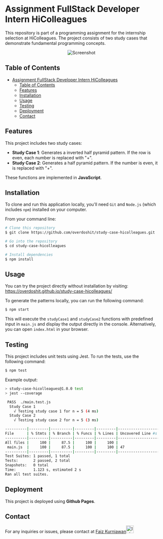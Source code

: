 # Assignment FullStack Developer Intern HiColleagues

This repository is part of a programming assignment for the internship selection at HiColleagues. The project consists of two study cases that demonstrate fundamental programming concepts.

<div align="center">
  <img alt="Screenshot" src="https://raw.githubusercontent.com/overdoshit/study-case-hicolleagues/master/assets/images/Screenshot.png">
</div>

## Table of Contents
- [Assignment FullStack Developer Intern HiColleagues](#assignment-fullstack-developer-intern-hicolleagues)
  - [Table of Contents](#table-of-contents)
  - [Features](#features)
  - [Installation](#installation)
  - [Usage](#usage)
  - [Testing](#testing)
  - [Deployment](#deployment)
  - [Contact](#contact)

## Features
This project includes two study cases:
- **Study Case 1**: Generates a inverted half pyramid pattern. If the row is even, each number is replaced with "+".
- **Study Case 2**: Generates a half pyramid pattern. If the number is even, it is replaced with "+".

These functions are implemented in **JavaScript**.

## Installation
To clone and run this application locally, you'll need `Git` and `Node.js` (which includes `npm`) installed on your computer.

From your command line:

```bash
# Clone this repository
$ git clone https://github.com/overdoshit/study-case-hicolleagues.git

# Go into the repository
$ cd study-case-hicolleagues

# Install dependencies
$ npm install
```

## Usage
You can try the project directly without installation by visiting:
https://overdoshit.github.io/study-case-hicolleagues/

To generate the patterns locally, you can run the following command:
```bash
$ npm start
```

This will execute the `studyCase1` and `studyCase2` functions with predefined input in `main.js` and display the output directly in the console.
Alternatively, you can open `index.html` in your browser.

## Testing
This project includes unit tests using Jest. To run the tests, use the following command:
```bash
$ npm test
```
Example output:
```bash
> study-case-hicolleagues@1.0.0 test
> jest --coverage

 PASS  ./main.test.js
  Study Case 1
    √ Testing study case 1 for n = 5 (4 ms)
  Study Case 2
    √ Testing study case 2 for n = 5 (3 ms)

----------|---------|----------|---------|---------|-------------------
File      | % Stmts | % Branch | % Funcs | % Lines | Uncovered Line #s 
----------|---------|----------|---------|---------|-------------------
All files |     100 |     87.5 |     100 |     100 | 
 main.js  |     100 |     87.5 |     100 |     100 | 47
----------|---------|----------|---------|---------|-------------------
Test Suites: 1 passed, 1 total
Tests:       2 passed, 2 total
Snapshots:   0 total
Time:        1.123 s, estimated 2 s
Ran all test suites.
```

## Deployment
This project is deployed using **Github Pages**.

## Contact
For any inquiries or issues, please contact at <a href="mailto:faiz.kurnicloud@gmail.com" target="_blank">Faiz Kurniawan<img src="https://raw.githubusercontent.com/Tarikul-Islam-Anik/Telegram-Animated-Emojis/main/Objects/Inbox%20Tray.webp" alt="Inbox Tray" width="25" height="25"/></a>
